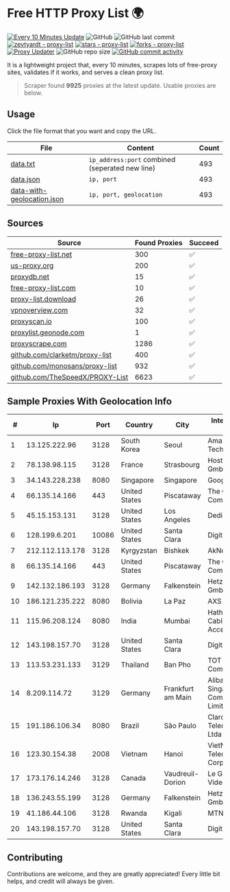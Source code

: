 
# Free HTTP Proxy List 🌍

[![Every 10 Minutes Update](https://github.com/mertguvencli/http-proxy-list/actions/workflows/main.yml/badge.svg?branch=main)](https://github.com/mertguvencli/http-proxy-list/actions/workflows/main.yml)
![GitHub](https://img.shields.io/github/license/mertguvencli/http-proxy-list)
![GitHub last commit](https://img.shields.io/github/last-commit/mertguvencli/http-proxy-list)
[![zevtyardt - proxy-list](https://img.shields.io/static/v1?label=zevtyardt&message=proxy-list&color=blue&logo=github)](https://github.com/zevtyardt/proxy-list "Go to GitHub repo")
[![stars - proxy-list](https://img.shields.io/github/stars/zevtyardt/proxy-list?style=social)](https://github.com/zevtyardt/proxy-list)
[![forks - proxy-list](https://img.shields.io/github/forks/zevtyardt/proxy-list?style=social)](https://github.com/zevtyardt/proxy-list)
[![Proxy Updater](https://github.com/zevtyardt/proxy-list/workflows/Proxy%20Updater/badge.svg)](https://github.com/zevtyardt/proxy-list/actions?query=workflow:"Proxy+Updater")
![GitHub repo size](https://img.shields.io/github/repo-size/zevtyardt/proxy-list)
[![GitHub commit activity](https://img.shields.io/github/commit-activity/m/zevtyardt/proxy-list?logo=commits)](https://github.com/zevtyardt/proxy-list/commits/main)

It is a lightweight project that, every 10 minutes, scrapes lots of free-proxy sites, validates if it works, and serves a clean proxy list.

> Scraper found **9925** proxies at the latest update. Usable proxies are below.

## Usage

Click the file format that you want and copy the URL.

|File|Content|Count|
|----|-------|-----|
|[data.txt](https://raw.githubusercontent.com/mertguvencli/http-proxy-list/main/proxy-list/data.txt)|`ip_address:port` combined (seperated new line)|493|
|[data.json](https://raw.githubusercontent.com/mertguvencli/http-proxy-list/main/proxy-list/data.json)|`ip, port`|493|
|[data-with-geolocation.json](https://raw.githubusercontent.com/mertguvencli/http-proxy-list/main/proxy-list/data-with-geolocation.json)|`ip, port, geolocation`|493|

## Sources

|Source|Found Proxies|Succeed|
|------|-------------|-------|
|[free-proxy-list.net](https://free-proxy-list.net)|300|✅|
|[us-proxy.org](https://www.us-proxy.org)|200|✅|
|[proxydb.net](http://proxydb.net)|15|✅|
|[free-proxy-list.com](https://free-proxy-list.com/?page=&port=&type%5B%5D=http&type%5B%5D=https&up_time=0&search=Search)|10|✅|
|[proxy-list.download](https://www.proxy-list.download/HTTP)|26|✅|
|[vpnoverview.com](https://vpnoverview.com/privacy/anonymous-browsing/free-proxy-servers)|32|✅|
|[proxyscan.io](https://www.proxyscan.io)|100|✅|
|[proxylist.geonode.com](https://proxylist.geonode.com/api/proxy-list?limit=300&page=1&sort_by=lastChecked&sort_type=desc&protocols=http,https)|1|✅|
|[proxyscrape.com](https://api.proxyscrape.com/v2/?request=displayproxies&protocol=http&timeout=10000&country=all&ssl=all&anonymity=all)|1286|✅|
|[github.com/clarketm/proxy-list](https://raw.githubusercontent.com/clarketm/proxy-list/master/proxy-list-raw.txt)|400|✅|
|[github.com/monosans/proxy-list](https://raw.githubusercontent.com/monosans/proxy-list/main/proxies/http.txt)|932|✅|
|[github.com/TheSpeedX/PROXY-List](https://raw.githubusercontent.com/TheSpeedX/PROXY-List/master/http.txt)|6623|✅|


## Sample Proxies With Geolocation Info

|#|Ip|Port|Country|City|Internet Service Provider|
|-|--|----|-------|----|-------------------------|
|1|13.125.222.96|3128|South Korea|Seoul|Amazon Technologies Inc.|
|2|78.138.98.115|3128|France|Strasbourg|Host Europe GmbH|
|3|34.143.228.238|8080|Singapore|Singapore|Google LLC|
|4|66.135.14.166|443|United States|Piscataway|The Constant Company, LLC|
|5|45.15.153.131|3128|United States|Los Angeles|DediPath|
|6|128.199.6.201|10086|United States|Santa Clara|DigitalOcean, LLC|
|7|212.112.113.178|3128|Kyrgyzstan|Bishkek|AkNet|
|8|66.135.14.166|443|United States|Piscataway|The Constant Company, LLC|
|9|142.132.186.193|3128|Germany|Falkenstein|Hetzner Online GmbH|
|10|186.121.235.222|8080|Bolivia|La Paz|AXS Bolivia S. A.|
|11|115.96.208.124|8080|India|Mumbai|Hathway IP over Cable Internet Access|
|12|143.198.157.70|3128|United States|Santa Clara|DigitalOcean, LLC|
|13|113.53.231.133|3129|Thailand|Ban Pho|TOT Public Company Limited|
|14|8.209.114.72|3129|Germany|Frankfurt am Main|Alibaba.com Singapore E-Commerce Private Limited|
|15|191.186.106.34|8080|Brazil|São Paulo|Claro NXT Telecomunicacoes Ltda|
|16|123.30.154.38|2008|Vietnam|Hanoi|VietNam Post and Telecom Corporation|
|17|173.176.14.246|3128|Canada|Vaudreuil-Dorion|Le Groupe Videotron Ltee|
|18|136.243.55.199|3128|Germany|Falkenstein|Hetzner Online GmbH|
|19|41.186.44.106|3128|Rwanda|Kigali|MTN Rwandacell|
|20|143.198.157.70|3128|United States|Santa Clara|DigitalOcean, LLC|



## Contributing

Contributions are welcome, and they are greatly appreciated! Every
little bit helps, and credit will always be given.

